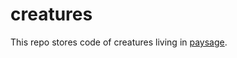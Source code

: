 # creatures

This repo stores code of creatures living in [paysage](https://github.com/jonathanperret/paysage).
